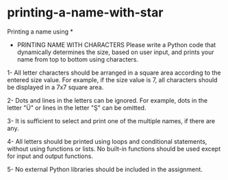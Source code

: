 # printing-a-name-with-star
Printing a name using *

* PRINTING NAME WITH CHARACTERS
  Please write a Python code that dynamically determines the size, based on user input, and prints your name from top to bottom using characters.

1- All letter characters should be arranged in a square area according to the entered size value. For example, if the size value is 7, all characters should be displayed in a 7x7 square area.

2- Dots and lines in the letters can be ignored. For example, dots in the letter "Ü" or lines in the letter "Ş" can be omitted.

3- It is sufficient to select and print one of the multiple names, if there are any.

4- All letters should be printed using loops and conditional statements, without using functions or lists. No built-in functions should be used except for input and output functions.

5- No external Python libraries should be included in the assignment.
